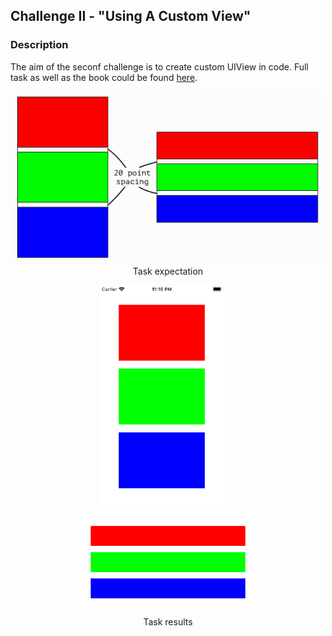 ## Challenge II - "Using A Custom View"
### Description

The aim of the seconf challenge is to create custom UIView in code. Full task as well as the book could be found [here](https://useyourloaf.com/autolayout/).

<p align="center">
  <img width="500" src="Media/Task.png">
  <br>
  <span>Task expectation</span>
</p>

<p align="center">
	<img width="200" style="padding-right: 20px;" src="Media/Result_1.png">
	<img width="300" src="Media/Result_2.png">
	<br>
  	<span>Task results</span>
</p>




